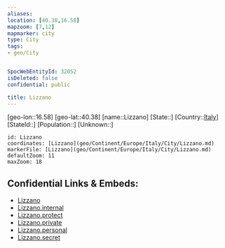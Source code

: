 ```yaml
---
aliases: 
location: [40.38,16.58]
mapzoom: [7,12] 
mapmarker: city 
type: City
tags:
- geo/City


SpocWebEntityId: 32052
isDeleted: false
confidential: public

title: Lizzano
---
```

[geo-lon::16.58]
[geo-lat::40.38]
[name::Lizzano]
[State::]
[Country::[Italy](geo/Continent/Europe/Italy.md)]
[StateId::]
[Population::]
[Unknown::]


```leaflet
id: Lizzano
coordinates: [Lizzano](geo/Continent/Europe/Italy/City/Lizzano.md)
markerFile: [Lizzano](geo/Continent/Europe/Italy/City/Lizzano.md)
defaultZoom: 11 
maxZoom: 18
```


## Confidential Links & Embeds: 
- [Lizzano](../../../../../../_public/geo/Continent/Europe/Italy/City/Lizzano.md) 
- [Lizzano.internal](../../../../../../_internal/geo/Continent/Europe/Italy/City/Lizzano.internal.md) 
- [Lizzano.protect](../../../../../../_protect/geo/Continent/Europe/Italy/City/Lizzano.protect.md) 
- [Lizzano.private](../../../../../../_private/geo/Continent/Europe/Italy/City/Lizzano.private.md) 
- [Lizzano.personal](../../../../../../_personal/geo/Continent/Europe/Italy/City/Lizzano.personal.md) 
- [Lizzano.secret](../../../../../../_secret/geo/Continent/Europe/Italy/City/Lizzano.secret.md) 
